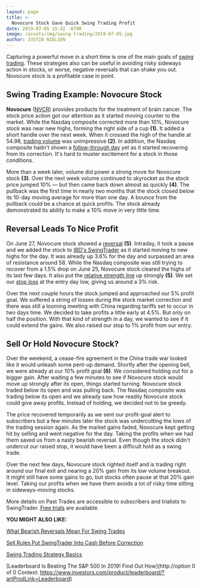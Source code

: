 ```yaml
---
layout: page
title: >-
  Novocure Stock Gave Quick Swing Trading Profit
date: 2019-07-05 15:32 -0700
image: /assets/img/swing-trading/2019-07-05.jpg
author: JUSTIN NIELSEN
---
```






Capturing a powerful move in a short time is one of the main goals of [swing trading](https://www.investors.com/research/swing-trading/swing-trading-strategy-basics/). These strategies also can be useful in avoiding risky sideways action in stocks, or worse, negative reversals that can shake you out. Novocure stock is a profitable case in point.




Swing Trading Example: Novocure Stock
-------------------------------------


**Novocure** ([NVCR](https://research.investors.com/quote.aspx?symbol=NVCR)) provides products for the treatment of brain cancer. The stock price action got our attention as it started moving counter to the market. While the Nasdaq composite corrected more than 10%, Novocure stock was near new highs, forming the right side of a cup **(1).** It added a short handle over the next week. When it crossed the high of the handle at 54.98, [trading volume](https://www.investors.com/research/swing-trading/trading-volume-swing-trading-ross-stores-stock/) was unimpressive **(2)**. In addition, the Nasdaq composite hadn't shown a [follow-through day](https://www.investors.com/how-to-invest/investors-corner/why-you-should-buy-on-the-follow-through-day/) yet as it started recovering from its correction. It's hard to muster excitement for a stock in those conditions.


More than a week later, volume did power a strong move for Novocure stock **(3)**. Over the next week volume continued to skyrocket as the stock price jumped 10% — but then came back down almost as quickly **(4)**. The pullback was the first time in nearly two months that the stock closed below its 10-day moving average for more than one day. A bounce from the pullback could be a chance at quick profits. The stock already demonstrated its ability to make a 10% move in very little time.


Reversal Leads To Nice Profit
-----------------------------


On June 27, Novocure stock showed a [reversal](https://www.investors.com/research/swing-trading/buying-early-but-buying-smart-with-stock-reversals/) **(5)**. Intraday, it took a pause and we added the stock to [IBD's SwingTrader](http://shop.investors.com/offer/splashresponsive.aspx?id=SwingTrader&src=A011LPH) as it started moving to new highs for the day. It was already up 3.6% for the day and surpassed an area of resistance around 58. While the Nasdaq composite was still trying to recover from a 1.5% drop on June 25, Novocure stock cleared the highs of its last few days. It also put the [relative strength line](https://www.investors.com/how-to-invest/investors-corner/a-stock-breakout-specialty-tool-the-relative-strength-line/) up strongly **(5)**. We set our [stop loss](https://www.investors.com/research/swing-trading/when-to-sell-stocks-docusign-stock/) at the entry day low, giving us around a 3% risk.


Over the next couple hours the stock jumped and approached our 5% profit goal. We suffered a string of losses during the stock market correction and there was still a looming meeting with China regarding tariffs set to occur in two days time. We decided to take profits a little early at 4.5%. But only on half the position. With that kind of strength in a day, we wanted to see if it could extend the gains. We also raised our stop to 1% profit from our entry.


Sell Or Hold Novocure Stock?
----------------------------


Over the weekend, a cease-fire agreement in the China trade war looked like it would unleash some pent-up demand. Shortly after the opening bell, we were already at our 10% profit goal **(6)**. We considered holding out for a bigger gain. After waiting a few minutes to see if Novocure stock would move up strongly after its open, things started turning. Novocure stock traded below its open and was pulling back. The Nasdaq composite was trading below its open and we already saw how readily Novocure stock could give away profits. Instead of holding, we decided not to be greedy.


The price recovered temporarily as we sent our profit-goal alert to subscribers but a few minutes later the stock was undercutting the lows of the trading session again. As the market gains faded, Novocure kept getting hit by selling and went negative for the day. Taking the profits when we had them saved us from a nasty bearish reversal. Even though the stock didn't undercut our raised stop, it would have been a difficult hold as a swing trade.


Over the next few days, Novocure stock righted itself and is trading right around our final exit and nearing a 20% gain from its low volume breakout. It might still have some gains to go, but stocks often pause at that 20% gain level. Taking our profits when we have them avoids a lot of risky time sitting in sideways-moving stocks.


More details on Past Trades are accessible to subscribers and trialists to SwingTrader. [Free trials](http://shop.investors.com/offer/splashresponsive.aspx?id=SwingTrader&src=A011LPH) are available.


**YOU MIGHT ALSO LIKE:**


[What Bearish Reversals Mean For Swing Trades](https://www.investors.com/research/swing-trading/what-a-week-of-bearish-reversals-means-for-swing-trades/)


[Sell Rules Put SwingTrader Into Cash Before Correction](https://www.investors.com/research/swing-trading/stock-market-correction-swing-trading/)


[Swing Trading Strategy Basics](https://www.investors.com/research/swing-trading/swing-trading-strategy-basics/)


[Leaderboard Is Beating The S&P 500 In 2019! Find Out How](http://option 0 of 0 Context: https://www.investors.com/product/leaderboard/?artProdLink=Leaderboard)




